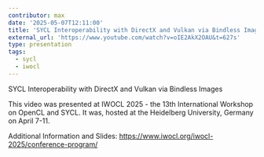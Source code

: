 ```yaml
---
contributor: max
date: '2025-05-07T12:11:00'
title: 'SYCL Interoperability with DirectX and Vulkan via Bindless Images'
external_url: 'https://www.youtube.com/watch?v=oIE2AkX2OAU&t=627s'
type: presentation
tags:
  - sycl
  - iwocl
---
```


SYCL Interoperability with DirectX and Vulkan via Bindless Images

This video was presented at IWOCL 2025 - the 13th International Workshop on OpenCL and SYCL. 
It was, hosted at the Heidelberg University, Germany on April 7-11.

Additional Information and Slides: 
https://www.iwocl.org/iwocl-2025/conference-program/

